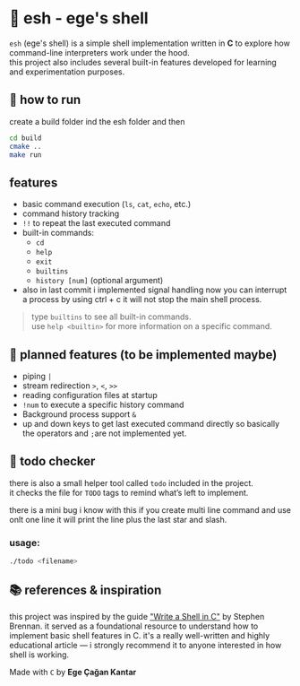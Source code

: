 # 🐚 esh - ege's shell

`esh` (ege's shell) is a simple shell implementation written in **C** to explore how command-line interpreters work under the hood.  
this project also includes several built-in features developed for learning and experimentation purposes.


## 🚀 how to run
create a build folder ind the esh folder and then
```bash
cd build
cmake ..
make run
```

## features

-   basic command execution (`ls`, `cat`, `echo`, etc.)
-   command history tracking
-   `!!` to repeat the last executed command
-   built-in commands:
    -   `cd`
    -   `help`
    -   `exit`
    -   `builtins`
    -   `history [num]` (optional argument)
- also in last commit i implemented signal handling now you can interrupt a process by using ctrl + c it will not stop the main shell process.

> type `builtins` to see all built-in commands.  
> use `help <builtin>` for more information on a specific command.


## 📌 planned features (to be implemented maybe)

-   piping `|`
-   stream redirection `>`, `<`, `>>`
-   reading configuration files at startup
-   `!num` to execute a specific history command
-   Background process support `&`
-   up and down keys to get last executed command directly
so basically the operators and `;`are not implemented yet.

## 📝 todo checker

there is also a small helper tool called `todo` included in the project.  
it checks the file for `TODO` tags to remind what’s left to implement.

there is a mini bug i know with this if you create multi line command and
use onlt one line it will print the line plus the last star and slash.

### usage:

```bash
./todo <filename>
```

## 📚 references & inspiration

this project was inspired by the guide ["Write a Shell in C"](https://brennan.io/2015/01/16/write-a-shell-in-c/) by Stephen Brennan.
it served as a foundational resource to understand how to implement basic shell features in C. 
it's a really well-written and highly educational article — i strongly recommend it to anyone interested in how shell is working.

Made with `C` by **Ege Çağan Kantar**
